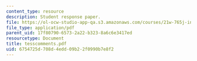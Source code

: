 ```yaml
---
content_type: resource
description: Student response paper.
file: https://ol-ocw-studio-app-qa.s3.amazonaws.com/courses/21w-765j-interactive-and-non-linear-narrative-theory-and-practice-spring-2004/6754725d708d4edd09b22f0990b7e8f2_tesscomments.pdf
file_type: application/pdf
parent_uid: 17f80790-6573-2a22-b323-8a6c6e3417ed
resourcetype: Document
title: tesscomments.pdf
uid: 6754725d-708d-4edd-09b2-2f0990b7e8f2
---
```

